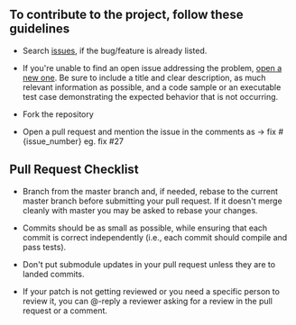## To contribute to the project, follow these guidelines

- Search [issues](https://github.com/Yojak-Tech/react-table-component/issues), if the bug/feature is already listed.

- If you're unable to find an open issue addressing the problem, [open a new one](https://github.com/Yojak-Tech/react-table-component/issues/new). Be sure to include a title and clear description, as much relevant information as possible, and a code sample or an executable test case demonstrating the expected behavior that is not occurring.

- Fork the repository

- Open a pull request and mention the issue in the comments as -> fix #{issue_number}
  eg. fix #27

## Pull Request Checklist

- Branch from the master branch and, if needed, rebase to the current master
  branch before submitting your pull request. If it doesn't merge cleanly with
  master you may be asked to rebase your changes.

- Commits should be as small as possible, while ensuring that each commit is
  correct independently (i.e., each commit should compile and pass tests).

- Don't put submodule updates in your pull request unless they are to landed
  commits.

- If your patch is not getting reviewed or you need a specific person to review
  it, you can @-reply a reviewer asking for a review in the pull request or a
  comment.
